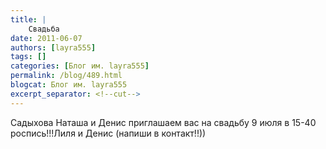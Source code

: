 ```yaml
---
title: |
    Свадьба
date: 2011-06-07
authors: [layra555]
tags: []
categories: [Блог им. layra555]
permalink: /blog/489.html
blogcat: Блог им. layra555
excerpt_separator: <!--cut-->
---
```


Садыхова Наташа и Денис приглашаем вас на свадьбу 9 июля в 15-40 роспись!!!Лиля и Денис (напиши в контакт!!))
